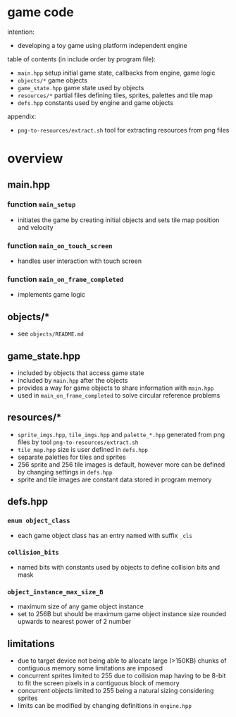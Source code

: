 # game code

intention:
* developing a toy game using platform independent engine

table of contents (in include order by program file):
* `main.hpp` setup initial game state, callbacks from engine, game logic
* `objects/*` game objects
* `game_state.hpp` game state used by objects
* `resources/*` partial files defining tiles, sprites, palettes and tile map
* `defs.hpp` constants used by engine and game objects

appendix:
* `png-to-resources/extract.sh` tool for extracting resources from png files

# overview

## main.hpp
### function `main_setup`
* initiates the game by creating initial objects and sets tile map position and velocity
### function `main_on_touch_screen`
* handles user interaction with touch screen
### function `main_on_frame_completed`
* implements game logic

## objects/*
* see `objects/README.md`

## game_state.hpp
* included by objects that access game state
* included by `main.hpp` after the objects
* provides a way for game objects to share information with `main.hpp`
* used in `main_on_frame_completed` to solve circular reference problems

## resources/*
* `sprite_imgs.hpp`, `tile_imgs.hpp` and `palette_*.hpp` generated from png files by tool `png-to-resources/extract.sh`
* `tile_map.hpp` size is user defined in `defs.hpp`
* separate palettes for tiles and sprites
* 256 sprite and 256 tile images is default, however more can be defined by changing settings in `defs.hpp`
* sprite and tile images are constant data stored in program memory

## defs.hpp
### `enum object_class`
* each game object class has an entry named with suffix `_cls`
### `collision_bits`
* named bits with constants used by objects to define collision bits and mask
### `object_instance_max_size_B`
* maximum size of any game object instance
* set to 256B but should be maximum game object instance size rounded upwards to nearest power of 2 number

## limitations
* due to target device not being able to allocate large (>150KB) chunks of contiguous memory some limitations are imposed
* concurrent sprites limited to 255 due to collision map having to be 8-bit to fit the screen pixels in a contiguous block of memory
* concurrent objects limited to 255 being a natural sizing considering sprites
* limits can be modified by changing definitions in `engine.hpp`
